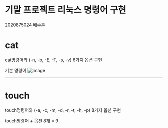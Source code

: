 # 기말 프로젝트 리눅스 명령어 구현

2020875024 배수훈

# cat
cat명령어와 (-n, -b, -E, -T, -s, -v) 6가지 옵션 구현 

기본 명령어
![image](https://github.com/CodingApe9/SysP/assets/117576404/76ca99e1-9eeb-49f0-b258-5bca3fdf2366)





---

# touch
touch명령어와 (-a, -c, -m, -d, -r, -t, -h, -p) 8가지 옵션 구현 

touch명령어 + 옵션 8개 = 9
